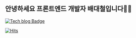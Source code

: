 ## 안녕하세요 프론트엔드 개발자 배대철입니다👋👋





[![Tech blog Badge](http://img.shields.io/badge/-Tech%20blog-black?style=flat-square&logo=tech-blog&link=https://aingface.tistory.com/)](https://aingface.tistory.com/)









[![Hits](https://hits.seeyoufarm.com/api/count/incr/badge.svg?url=https%3A%2F%2Fgithub.com%2Faingface&count_bg=%2379C83D&title_bg=%23555555&icon=&icon_color=%23E7E7E7&title=hits&edge_flat=false)](https://hits.seeyoufarm.com)                  


